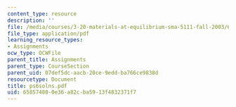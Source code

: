 ```yaml
---
content_type: resource
description: ''
file: /media/courses/3-20-materials-at-equilibrium-sma-5111-fall-2003/658574800e36a82cba5913f4832371f7_ps6solns.pdf
file_type: application/pdf
learning_resource_types:
- Assignments
ocw_type: OCWFile
parent_title: Assignments
parent_type: CourseSection
parent_uid: 07def5dc-aacb-20ce-9edd-ba766ce9838d
resourcetype: Document
title: ps6solns.pdf
uid: 65857480-0e36-a82c-ba59-13f4832371f7
---
```

